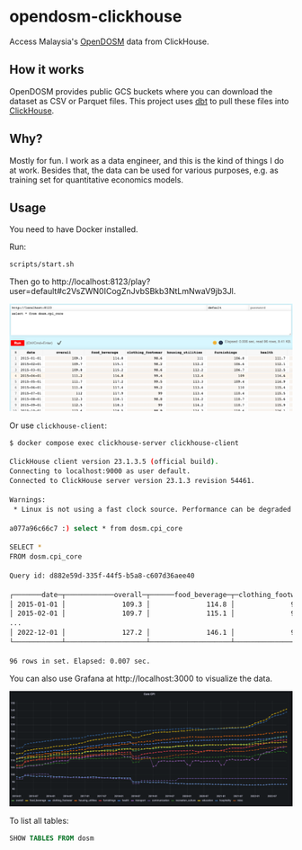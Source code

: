 # opendosm-clickhouse

Access Malaysia's [OpenDOSM](https://open.dosm.gov.my/) data from ClickHouse.

## How it works

OpenDOSM provides public GCS buckets where you can download the dataset as CSV or Parquet files.
This project uses [dbt](https://docs.getdbt.com/) to pull these files into [ClickHouse](https://clickhouse.com/).

## Why?

Mostly for fun. I work as a data engineer, and this is the kind of things I do at work.
Besides that, the data can be used for various purposes, e.g. as training set for quantitative economics models.

## Usage

You need to have Docker installed.

Run:

```sh
scripts/start.sh
```

Then go to http://localhost:8123/play?user=default#c2VsZWN0ICogZnJvbSBkb3NtLmNwaV9jb3Jl.

<img src="images/clickhouse.png" />

Or use `clickhouse-client`:

```sh
$ docker compose exec clickhouse-server clickhouse-client

ClickHouse client version 23.1.3.5 (official build).
Connecting to localhost:9000 as user default.
Connected to ClickHouse server version 23.1.3 revision 54461.

Warnings:
 * Linux is not using a fast clock source. Performance can be degraded. Check /sys/devices/system/clocksource/clocksource0/current_clocksource

a077a96c66c7 :) select * from dosm.cpi_core

SELECT *
FROM dosm.cpi_core

Query id: d882e59d-335f-44f5-b5a8-c607d36aee40

┌───────date─┬────────────overall─┬──────food_beverage─┬─clothing_footwear─┬──housing_utilities─┬────────furnishings─┬─────────────health─┬──────────transport─┬─────communication─┬─recreation_culture─┬──────────education─┬────────hospitality─┬───────────────misc─┐
│ 2015-01-01 │              109.3 │              114.8 │              98.6 │                111 │              106.8 │              111.7 │              104.8 │              97.2 │              105.3 │              111.1 │              118.6 │              106.2 │
│ 2015-02-01 │              109.7 │              115.1 │              98.2 │              112.2 │              106.6 │              112.1 │              104.9 │              97.2 │              105.7 │              111.7 │              118.8 │              106.7 │
...
│ 2022-12-01 │              127.2 │              146.1 │              93.4 │              130.1 │              124.4 │              126.3 │              119.8 │              97.4 │              115.6 │              122.9 │              143.9 │              119.9 │
└────────────┴────────────────────┴────────────────────┴───────────────────┴────────────────────┴────────────────────┴────────────────────┴────────────────────┴───────────────────┴────────────────────┴────────────────────┴────────────────────┴────────────────────┘

96 rows in set. Elapsed: 0.007 sec.
```

You can also use Grafana at http://localhost:3000 to visualize the data.

<img src="images/grafana.png" />

To list all tables:

```sql
SHOW TABLES FROM dosm
```
